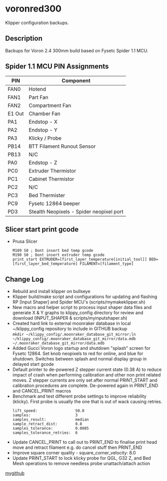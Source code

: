 # voronred300

Klipper configuration backups.

## Description

Backups for Voron 2.4 300mm build based on Fysetc Spider 1.1 MCU.

## Spider 1.1 MCU PIN Assignments

|PIN|Component
|-|-
|FAN0|     Hotend
|FAN1|     Part Fan
|FAN2|     Compartment Fan
|E1 Out|   Chamber Fan
|PA1|      Endstop - X
|PA2|      Endstop - Y
|PA3|      Klicky / Probe
|PB14|     BTT Filament Runout Sensor
|PB13|     N/C
|PA0|      Endstop - Z
|PC0|      Extruder Thermistor
|PC1|      Cabinet Thermistor
|PC2|      N/C
|PC3|      Bed Thermister
|PC9|      Fysetc 12864 beeper
|PD3|      Stealth Neopixels - Spider neopixel port

## Slicer start print gcode

* Prusa Slicer <br>
  ```
  M109 S0 ; Dont insert bed temp gcode
  M190 S0 ; Dont insert extruder temp gcode
  print_start EXTRUDER=[first_layer_temperature[initial_tool]] BED=[first_layer_bed_temperature] FILAMENT=[filament_type]
  ``` 

## Change Log


* Rebuild and install klipper on bullseye
* Klipper build/make script and configurations for updating and flashing RP [Input Shaper] and Spider MCU's (scripts/mymakeklipper.sh)
* New macro and helper script to process input shaper data files and generate X & Y graphs to klippy_config directory for review and download (INPUT_SHAPER & scripts/myinputshaper.sh)
* Created hard link to external moonraker database in local ~/klippy_config repository to include in GITHUB backup <br>
```mkdir ~/klippy_config/.moonraker_database_git_mirror;ln ~/klippy_config/.moonraker_database_git_mirror/data.mdb ~/.moonraker_database_git_mirror/data.mdb```
* Added Gucci Voron logo startup and shutdown "splash" screen for Fysetc 12864. Set knob neopixels to red for online, and blue for shutdown.  Switches between splash and normal display group in delayed start gcode 
* Default printer to de-powered Z stepper current state (0.38 A) to reduce impact of crash when performing calibration and other non print related moves. Z stepper currents are only set after normal PRINT_START and calibration procedures are complete. De-powered again in PRINT_END and CANCEL_PRINT macros
* Benchmark and test different probe settings to improve reliability (klicky). First probe is usually the one that is out of wack causing retries. <br>
  ```speed:                     7.5
  lift_speed:                 50.0
  samples:                    3
  samples_result:             median
  sample_retract_dist:        0.8
  samples_tolerance:          0.0085
  samples_tolerance_retries:  6
  ```
* Update CANCEL_PRINT to call out to PRINT_END to finalise print head move and retract filament e.g. do cancel stuff then PRINT_END
* Improve square corner quality - square_corner_velocity: 8.0
* Update PRINT_START to lock klicky probe for QGL, G32 Z, and Bed Mesh operations to remove needless probe unattach/attach action 

[mygithub](https://github.com/nigelpjames)
